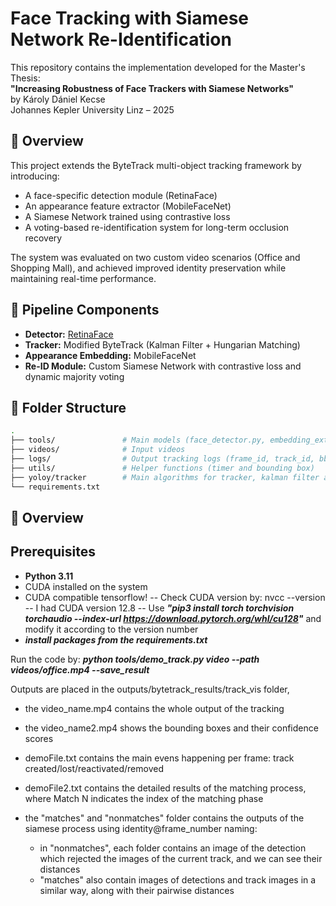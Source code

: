 # Face Tracking with Siamese Network Re-Identification

This repository contains the implementation developed for the Master's Thesis:  
**"Increasing Robustness of Face Trackers with Siamese Networks"**  
by Károly Dániel Kecse  
Johannes Kepler University Linz – 2025

## 🧠 Overview

This project extends the ByteTrack multi-object tracking framework by introducing:
- A face-specific detection module (RetinaFace)
- An appearance feature extractor (MobileFaceNet)
- A Siamese Network trained using contrastive loss
- A voting-based re-identification system for long-term occlusion recovery

The system was evaluated on two custom video scenarios (Office and Shopping Mall), and achieved improved identity preservation while maintaining real-time performance.

## 🧩 Pipeline Components

- **Detector:** [RetinaFace](https://github.com/deepinsight/insightface)
- **Tracker:** Modified ByteTrack (Kalman Filter + Hungarian Matching)
- **Appearance Embedding:** MobileFaceNet
- **Re-ID Module:** Custom Siamese Network with contrastive loss and dynamic majority voting

## 📂 Folder Structure

```bash
.
├── tools/               # Main models (face_detector.py, embedding_extractor.py, siam_network.py) and main file (demo_track.py) which contain the main contributions
├── videos/              # Input videos 
├── logs/                # Output tracking logs (frame_id, track_id, bbox, score, etc.)
├── utils/               # Helper functions (timer and bounding box)
├── yoloy/tracker        # Main algorithms for tracker, kalman filter and the matching
└── requirements.txt
```
## 🧠 Overview

## Prerequisites

- **Python 3.11**
- CUDA installed on the system
- CUDA compatible tensorflow!
    -- Check CUDA version by: nvcc --version
    -- I had CUDA version 12.8
    -- Use  ***"pip3 install torch torchvision torchaudio --index-url https://download.pytorch.org/whl/cu128"*** and modify it according to the version number
- ***install packages from the requirements.txt***




Run the code by: 
***python tools/demo_track.py video --path videos/office.mp4 --save_result***

Outputs are placed in the outputs/bytetrack_results/track_vis folder,
- the video_name.mp4 contains the whole output of the tracking
- the video_name2.mp4 shows the bounding boxes and their confidence scores
- demoFile.txt contains the main evens happening per frame: track created/lost/reactivated/removed
- demoFile2.txt contains the detailed results of the matching process, where Match N indicates the index of the matching phase
- the "matches" and "nonmatches" folder contains the outputs of the siamese process using identity@frame_number naming:

    - in "nonmatches", each folder contains an image of the detection which rejected the images of the current track, and we can see their distances
    - "matches" also contain images of detections and track images in a similar way, along with their pairwise distances
